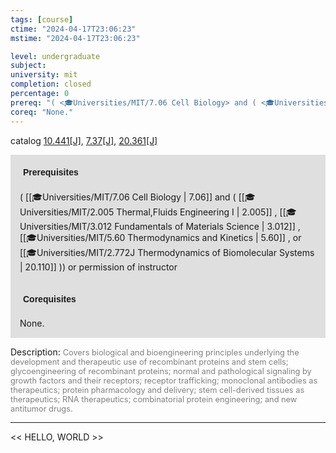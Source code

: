 ```yaml
---
tags: [course]
ctime: "2024-04-17T23:06:23"
mstime: "2024-04-17T23:06:23"

level: undergraduate
subject: 
university: mit
completion: closed
percentage: 0
prereq: "( <🎓Universities/MIT/7.06 Cell Biology> and ( <🎓Universities/MIT/2.005 Thermal,Fluids Engineering I> , <🎓Universities/MIT/3.012 Fundamentals of Materials Science> , <🎓Universities/MIT/5.60 Thermodynamics and Kinetics> , or <🎓Universities/MIT/2.772J Thermodynamics of Biomolecular Systems> )) or permission of instructor"
coreq: "None."
---
```


catalog [10.441[J]](http://student.mit.edu/catalog/m10a.html#10.441), [7.37[J]](http://student.mit.edu/catalog/m7a.html#7.37), [20.361[J]](http://student.mit.edu/catalog/m20a.html#20.361)

<span style="display: block; padding: 15px; background-color: rgb(100, 100, 100, 0.2);"><font id="m_prereq374_0" style="display: block; font-family: Arial, sans-serif; font-weight: bold; padding: 5px">Prerequisites</font><br><span id="prereq374_0">( [[🎓Universities/MIT/7.06 Cell Biology | 7.06]] and ( [[🎓Universities/MIT/2.005 Thermal,Fluids Engineering I | 2.005]] , [[🎓Universities/MIT/3.012 Fundamentals of Materials Science | 3.012]] , [[🎓Universities/MIT/5.60 Thermodynamics and Kinetics | 5.60]] , or [[🎓Universities/MIT/2.772J Thermodynamics of Biomolecular Systems | 20.110]] )) or permission of instructor</span></span>
<span style="display: block; padding: 15px; background-color: rgb(100, 100, 100, 0.2);"><font id="m_coreq374_0" style="display: block; font-family: Arial, sans-serif; font-weight: bold; padding: 5px">Corequisites</font><br><span id="coreq374_0">None.</span></span>

<font style="">Description:</font>
<font style="color: grey; font-size: 0.8rem;">Covers biological and bioengineering principles underlying the development and therapeutic use of recombinant proteins and stem cells; glycoengineering of recombinant proteins; normal and pathological signaling by growth factors and their receptors; receptor trafficking; monoclonal antibodies as therapeutics; protein pharmacology and delivery; stem cell-derived tissues as therapeutics; RNA therapeutics; combinatorial protein engineering; and new antitumor drugs.</font>



---

<< HELLO, WORLD >>
